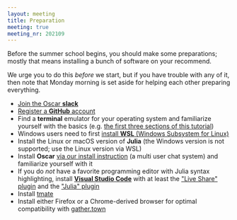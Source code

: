 ```yaml
---
layout: meeting
title: Preparation
meeting: true
meeting_nr: 202109
---
```


Before the summer school begins, you should make some preparations; mostly that means
installing a bunch of software on your recommend.

We urge you to do this *before* we start, but if you have trouble with any of it,
then note that Monday morning is set aside for helping each other preparing everything.

- [Join the Oscar **slack**](https://join.slack.com/t/oscar-system/shared_invite/zt-thtcv97k-2678bKQ~RpR~5gZszDcISw)
- [Register a **GitHub** account](https://github.com/signup)
- Find a **terminal** emulator for your operating system and familiarize yourself with the basics (e.g. [the first three sections of this tutorial](http://swcarpentry.github.io/shell-novice/))
- Windows users need to first [install **WSL** (Windows Subsystem for Linux)](https://docs.microsoft.com/en-us/windows/wsl/install-win10) 
- Install the Linux or macOS version of **Julia** (the Windows version is not supported; use the Linux version via WSL)
- Install **Oscar** [via our install instruction]({{site.baseurl}}/install/)
  (a multi user chat system) and familiarize yourself with it
- If you do *not* have a favorite programming editor with Julia syntax highlighting, install [**Visual Studio Code**](https://code.visualstudio.com)
    with at least the ["Live Share" plugin](https://marketplace.visualstudio.com/items?itemName=MS-vsliveshare.vsliveshare)
    and the ["Julia" plugin](https://marketplace.visualstudio.com/items?itemName=julialang.language-julia)
- Install [tmate](https://tmate.io)
- Install either Firefox or a Chrome-derived browser for optimal compatibility with [gather.town](https://www.gather.town)
